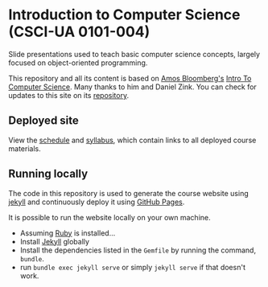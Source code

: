 # Introduction to Computer Science (CSCI-UA 0101-004)

Slide presentations used to teach basic computer science concepts, largely focused on object-oriented programming.

This repository and all its content is based on [Amos Bloomberg's](https://knowledge.kitchen/me/cv/) [Intro To Computer Science](https://github.com/nyu-java-programming/course-materials). Many thanks to him and Daniel Zink. You can check for updates to this site on its [repository](https://github.com/ToBlick/cs101-spring24).

## Deployed site

View the [schedule](https://toblick.github.io/cs101-spring24/schedule/) and [syllabus](https://toblick.github.io/cs101-spring24/syllabus/), which contain links to all deployed course materials.

## Running locally

The code in this repository is used to generate the course website using [jekyll](https://jekyllrb.com/) and continuously deploy it using [GitHub Pages](https://pages.github.com).

It is possible to run the website locally on your own machine.

- Assuming [Ruby](https://www.ruby-lang.org/en/documentation/installation/) is installed...
- Install [Jekyll](https://jekyllrb.com/) globally
- Install the dependencies listed in the `Gemfile` by running the command, `bundle`.
- run `bundle exec jekyll serve` or simply `jekyll serve` if that doesn't work.
